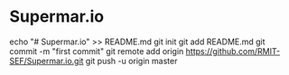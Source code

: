 # Supermar.io

echo "# Supermar.io" >> README.md
git init
git add README.md
git commit -m "first commit"
git remote add origin https://github.com/RMIT-SEF/Supermar.io.git
git push -u origin master
